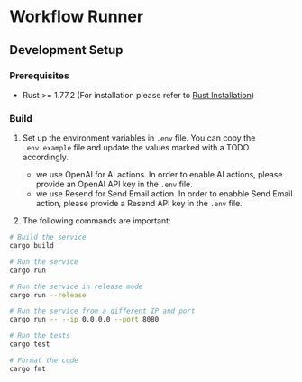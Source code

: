 # Workflow Runner

## Development Setup

### Prerequisites

-   Rust >= 1.77.2 (For installation please refer to [Rust Installation](https://www.rust-lang.org/tools/install))

### Build

1. Set up the environment variables in `.env` file. You can copy the `.env.example` file and update the values marked with a TODO accordingly.

    - we use OpenAI for AI actions. In order to enable AI actions, please provide an OpenAI API key in the `.env` file.
    - we use Resend for Send Email action. In order to enabble Send Email action, please provide a Resend API key in the `.env` file.

2. The following commands are important:

```bash
# Build the service
cargo build

# Run the service
cargo run

# Run the service in release mode
cargo run --release

# Run the service from a different IP and port
cargo run -- --ip 0.0.0.0 --port 8080

# Run the tests
cargo test

# Format the code
cargo fmt
```
